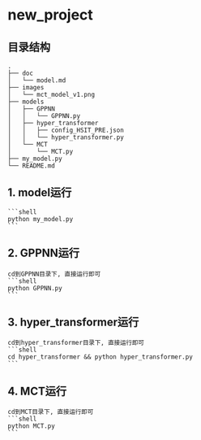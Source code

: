 # new_project

## 目录结构
    .
    ├── doc
    │   └── model.md
    ├── images
    │   └── mct_model_v1.png
    ├── models
    │   ├── GPPNN
    │   │   └── GPPNN.py
    │   ├── hyper_transformer
    │   │   ├── config_HSIT_PRE.json
    │   │   └── hyper_transformer.py
    │   └── MCT
    │       └── MCT.py
    ├── my_model.py
    └── README.md

## 1. model运行
    ```shell
    python my_model.py
    ```

## 2. GPPNN运行
    cd到GPPNN目录下, 直接运行即可
    ```shell
    python GPPNN.py
    ```

## 3. hyper_transformer运行
    cd到hyper_transformer目录下, 直接运行即可
    ```shell
    cd hyper_transformer && python hyper_transformer.py
    ```

## 4. MCT运行
    cd到MCT目录下, 直接运行即可
    ```shell
    python MCT.py
    ```

